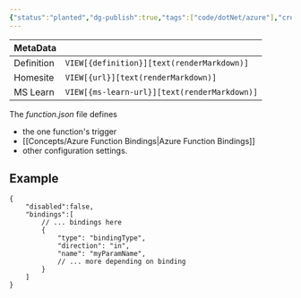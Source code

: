 ```yaml
---
{"status":"planted","dg-publish":true,"tags":["code/dotNet/azure"],"creation_date":"2024-05-07 21:01","definition":"undefined","ms-learn-url":"undefined","url":"undefined","aliases":null,"permalink":"/code/function-json/","dgPassFrontmatter":true}
---
```



| MetaData   |                                              |
| ---------- | -------------------------------------------- |
| Definition | `VIEW[{definition}][text(renderMarkdown)]`   |
| Homesite   | `VIEW[{url}][text(renderMarkdown)]`          |
| MS Learn   | `VIEW[{ms-learn-url}][text(renderMarkdown)]` |

The _function.json_ file defines
- the one function's trigger
- [[Concepts/Azure Function Bindings\|Azure Function Bindings]] 
- other configuration settings.

## Example

```
{
    "disabled":false,
    "bindings":[
        // ... bindings here
        {
            "type": "bindingType",
            "direction": "in",
            "name": "myParamName",
            // ... more depending on binding
        }
    ]
}
```